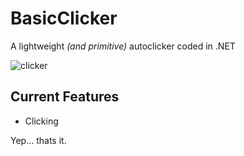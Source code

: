 # BasicClicker
A lightweight _(and primitive)_ autoclicker coded in .NET

![clicker](https://github.com/user-attachments/assets/31e9e98c-59bf-4599-b22a-dd1e1c52f2d4)


## Current Features
- Clicking

Yep... thats it.
